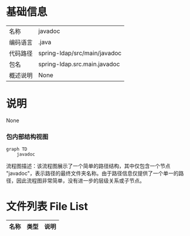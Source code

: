 # 基础信息

|      |      |
|------|------|
| 名称 | javadoc |
| 编码语言 | .java |
| 代码路径 | spring-ldap/src/main/javadoc |
| 包名 | spring-ldap.src.main.javadoc |
| 概述说明 | None |

# 说明

None


### 包内部结构视图

```mermaid
graph TD
    javadoc
```

流程图描述：该流程图展示了一个简单的路径结构，其中仅包含一个节点 "javadoc"，表示路径的最终文件夹名称。由于路径信息仅提供了一个单一的路径，因此流程图非常简单，没有进一步的层级关系或子节点。

# 文件列表 File List

| 名称   | 类型  | 说明 |
|-------|------|-------------|


